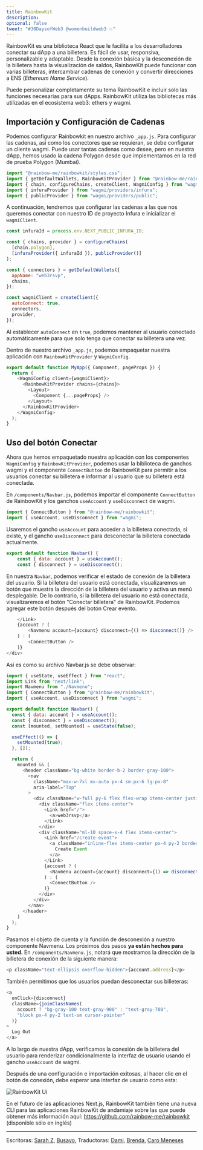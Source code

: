 ```yaml
---
title: RainbowKit
description:
optional: false
tweet: "#30DaysofWeb3 @womenbuildweb3 💥"
---
```


RainbowKit es una biblioteca React que le facilita a los desarrolladores conectar su dApp a una billetera. Es fácil de usar, responsiva, personalizable y adaptable. Desde la conexión básica y la desconexión de la billetera hasta la visualización de saldos, RainbowKit puede funcionar con varias billeteras, intercambiar cadenas de conexión y convertir direcciones a ENS (_Ethereum Name Service_).

Puede personalizar completamente su tema RainbowKit e incluir solo las funciones necesarias para sus dApps. RainbowKit utiliza las bibliotecas más utilizadas en el ecosistema web3: ethers y wagmi.

## Importación y Configuración de Cadenas

Podemos configurar Rainbowkit en nuestro archivo `_app.js`. Para configurar las cadenas, así como los conectores que se requieran, se debe configurar un cliente wagmi. Puede usar tantas cadenas como desee, pero en nuestra dApp, hemos usado la cadena Polygon desde que implementamos en la red de prueba Polygon (Mumbai).

```javascript
import "@rainbow-me/rainbowkit/styles.css";
import { getDefaultWallets, RainbowKitProvider } from "@rainbow-me/rainbowkit";
import { chain, configureChains, createClient, WagmiConfig } from "wagmi";
import { infuraProvider } from "wagmi/providers/infura";
import { publicProvider } from "wagmi/providers/public";
```

A continuación, tendremos que configurar las cadenas a las que nos queremos conectar con nuestro ID de proyecto Infura e inicializar el `wagmiClient`.

```javascript
const infuraId = process.env.NEXT_PUBLIC_INFURA_ID;

const { chains, provider } = configureChains(
  [chain.polygon],
  [infuraProvider({ infuraId }), publicProvider()]
);

const { connectors } = getDefaultWallets({
  appName: "web3rsvp",
  chains,
});

const wagmiClient = createClient({
  autoConnect: true,
  connectors,
  provider,
});
```

Al establecer `autoConnect` en `true`, podemos mantener al usuario conectado automáticamente para que solo tenga que conectar su billetera una vez.

Dentro de nuestro archivo `_app.js`, podemos empaquetar nuestra aplicación con `RainbowKitProvider` y `WagmiConfig`.

```javascript
export default function MyApp({ Component, pageProps }) {
  return (
    <WagmiConfig client={wagmiClient}>
      <RainbowKitProvider chains={chains}>
        <Layout>
          <Component {...pageProps} />
        </Layout>
      </RainbowKitProvider>
    </WagmiConfig>
  );
}
```

## Uso del botón Conectar

Ahora que hemos empaquetado nuestra aplicación con los componentes `WagmiConfig` y `RainbowKitProvider`, podemos usar la biblioteca de ganchos wagmi y el componente `ConnectButton` de RainbowKit para permitir a los usuarios conectar su billetera e informar al usuario que su billetera está conectada.

En `/components/Navbar.js`, podemos importar el componente `ConnectButton` de RainbowKit y los ganchos `useAccount` y `useDisconnect` de wagmi.

```javascript
import { ConnectButton } from "@rainbow-me/rainbowkit";
import { useAccount, useDisconnect } from "wagmi";
```

Usaremos el gancho `useAccount` para acceder a la billetera conectada, si existe, y el gancho `useDisconnect` para desconectar la billetera conectada actualmente.

```javascript
export default function Navbar() {
    const { data: account } = useAccount();
    const { disconnect } = useDisconnect();
```

En nuestra `Navbar`, podemos verificar el estado de conexión de la billetera del usuario. Si la billetera del usuario está conectada, visualizaremos un botón que muestra la dirección de la billetera del usuario y activa un menú desplegable. De lo contrario, si la billetera del usuario no está conectada, visualizaremos el botón "Conectar billetera" de RainbowKit. Podemos agregar este botón después del botón Crear evento.

```javascript
    </Link>
    {account ? (
        <Navmenu account={account} disconnect={() => disconnect()} />
    ) : (
        <ConnectButton />
    )}
</div>
```

Así es como su archivo Navbar.js se debe observar:

```javascript
import { useState, useEffect } from "react";
import Link from "next/link";
import Navmenu from "./Navmenu";
import { ConnectButton } from "@rainbow-me/rainbowkit";
import { useAccount, useDisconnect } from "wagmi";

export default function Navbar() {
  const { data: account } = useAccount();
  const { disconnect } = useDisconnect();
  const [mounted, setMounted] = useState(false);

  useEffect(() => {
    setMounted(true);
  }, []);

  return (
    mounted && (
      <header className="bg-white border-b-2 border-gray-100">
        <nav
          className="max-w-7xl mx-auto px-4 sm:px-6 lg:px-8"
          aria-label="Top"
        >
          <div className="w-full py-6 flex flex-wrap items-center justify-between border-b border-indigo-500 lg:border-none">
            <div className="flex items-center">
              <Link href="/">
                <a>web3rsvp</a>
              </Link>
            </div>
            <div className="ml-10 space-x-4 flex items-center">
              <Link href="/create-event">
                <a className="inline-flex items-center px-4 py-2 border border-transparent text-sm font-medium rounded-md text-indigo-700 border border-indigo-100 hover:bg-indigo-50 focus:outline-none focus:ring-2 focus:ring-offset-2 focus:ring-indigo-500">
                  Create Event
                </a>
              </Link>
              {account ? (
                <Navmenu account={account} disconnect={() => disconnect()} />
              ) : (
                <ConnectButton />
              )}
            </div>
          </div>
        </nav>
      </header>
    )
  );
}
```

Pasamos el objeto de cuenta y la función de desconexión a nuestro componente Navmenu. Los próximos dos pasos **ya están hechos para usted.**
En `/components/Navmenu.js`, notará que mostramos la dirección de la billetera de conexión de la siguiente manera:

```javascript
<p className="text-ellipsis overflow-hidden">{account.address}</p>
```

También permitimos que los usuarios puedan desconectar sus billeteras:

```javascript
<a
  onClick={disconnect}
  className={joinClassNames(
    account ? "bg-gray-100 text-gray-900" : "text-gray-700",
    "block px-4 py-2 text-sm cursor-pointer"
  )}
>
  Log Out
</a>
```

A lo largo de nuestra dApp, verificamos la conexión de la billetera del usuario para renderizar condicionalmente la interfaz de usuario usando el gancho `useAccount` de wagmi.

Después de una configuración e importación exitosas, al hacer clic en el botón de conexión, debe esperar una interfaz de usuario como esta:

![RainbowKit Ui](https://i.imgur.com/QgE9oIj.jpg)

En el futuro de las aplicaciones Next.js, RainbowKit también tiene una nueva CLI para las aplicaciones RainbowKit de andamiaje sobre las que puede obtener más información aquí: https://github.com/rainbow-me/rainbowkit (disponible sólo en inglés)

---

Escritoras: [Sarah Z](https://twitter.com/haegeez), [Busayo](https://twitter.com/AmoweO),
Traductoras: [Dami](https://twitter.com/dakitidami), [Brenda](https://twitter.com/engineerbrenda), [Caro Meneses](https://twitter.com/carmedinat)
